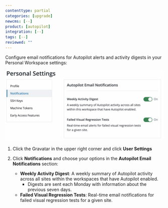 ```yaml
---
contenttype: partial
categories: [upgrade]
newcms: [--]
product: [autopilot]
integration: [--]
tags: [--]
reviewed: ""
---
```


Configure email notifications for Autopilot alerts and activity digests in your Personal Workspace settings:

![Personal Workspace Settings include options for Autopilot email notifications](../../images/autopilot/new-dashboard-personal-workspace-personal-settings-autopilot-notifications.jpg)

1. Click the <i className="fa fa-user-circle"></i> Gravatar in the upper right corner and click <i className="fa fa-user-cog"></i> **User Settings**
1. Click **Notifications** and choose your options in the **Autopilot Email Notifications** section:

   - **Weekly Activity Digest**: A weekly summary of Autopilot activity across all sites within the workspaces that have Autopilot enabled.
     - Digests are sent each Monday with information about the previous seven days.
   - **Failed Visual Regression Tests**: Real-time email notifications for failed visual regression tests for a given site.
